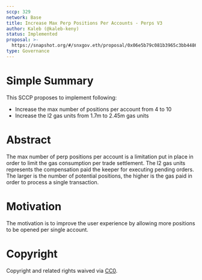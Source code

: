 ```yaml
---
sccp: 329
network: Base
title: Increase Max Perp Positions Per Accounts - Perps V3
author: Kaleb (@kaleb-keny)
status: Implemented
proposal: >-
  https://snapshot.org/#/snxgov.eth/proposal/0x06e5b79c081b3965c3bb4486724df243bc636d5ab4e348c153fe8225849f58d1
type: Governance
---
```


# Simple Summary

This SCCP proposes to implement following:
- Increase the max number of positions per account from 4 to 10
- Increase the l2 gas units from 1.7m to 2.45m gas units

# Abstract

The max number of perp positions per account is a limitation put in place in order to limit the gas consumption per trade settlement.
The l2 gas units represents the compensation paid the keeper for executing pending orders. The larger is the number of potential positions, the higher is the gas paid in order to process a single transaction.

# Motivation

The motivation is to improve the user experience by allowing more positions to be opened per single account.

# Copyright

Copyright and related rights waived via [CC0](https://creativecommons.org/publicdomain/zero/1.0/).


